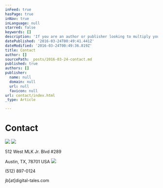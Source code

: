 ```yaml
---
inFeed: true
hasPage: true
inNav: true
inLanguage: null
starred: false
keywords: []
description: 'If you are an author or publisher looking to multiply your income, please reach out. We will be thrilled to help you learn more about this rapidly growing industry niche.'
datePublished: '2016-03-24T00:49:41.441Z'
dateModified: '2016-03-24T00:49:36.819Z'
title: Contact
author: []
sourcePath: _posts/2016-03-24-contact.md
published: true
authors: []
publisher:
  name: null
  domain: null
  url: null
  favicon: null
url: contact/index.html
_type: Article

---
```

# Contact
![](https://the-grid-user-content.s3-us-west-2.amazonaws.com/b64db3b8-be04-45d8-bb0c-d9b2f76f4851.jpg)
![](https://s3-us-west-2.amazonaws.com/the-grid-img/p/dd201b853f0974aba5c77da455c2ce1ed301926c.png)

512 West MLK Jr. Blvd \#289

Austin, TX, 78701 USA
![](https://the-grid-user-content.s3-us-west-2.amazonaws.com/30e1daab-ba92-46db-bac6-5acbff5f0138.png)

(512) 897-0124

jb\[at\]digital-tales.com